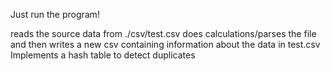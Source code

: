 Just run the program!

reads the source data from ./csv/test.csv 
does calculations/parses the file and then writes a new csv containing information about the data in test.csv
Implements a hash table to detect duplicates
